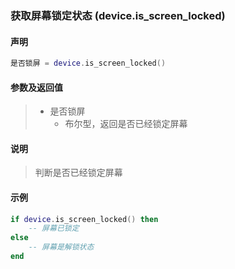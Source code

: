 ### 获取屏幕锁定状态 \(**device\.is\_screen\_locked**\)


#### 声明
```lua
是否锁屏 = device.is_screen_locked()
```


#### 参数及返回值  
> - 是否锁屏
>   - 布尔型，返回是否已经锁定屏幕


#### 说明
> 判断是否已经锁定屏幕  


#### 示例  
```lua
if device.is_screen_locked() then
    -- 屏幕已锁定
else
    -- 屏幕是解锁状态
end
```

